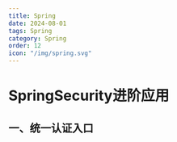 ```yaml
---
title: Spring
date: 2024-08-01
tags: Spring
category: Spring
order: 12
icon: "/img/spring.svg"
---
```


<!--more--->

# SpringSecurity进阶应用

## 一、统一认证入口
